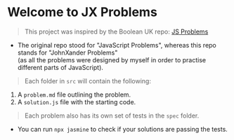 # Welcome to JX Problems

> This project was inspired by the Boolean UK repo: [JS Problems](https://github.com/boolean-uk/js-problems) <br>
- The original repo stood for "JavaScript Problems", whereas this repo stands for "JohnXander Problems" <br>
(as all the problems were designed by myself in order to practise different parts of JavaScript).

> Each folder in `src` will contain the following:
1. A `problem.md` file outlining the problem.
2. A `solution.js` file with the starting code.

> Each problem also has its own set of tests in the `spec` folder.
- You can run `npx jasmine` to check if your solutions are passing the tests.
